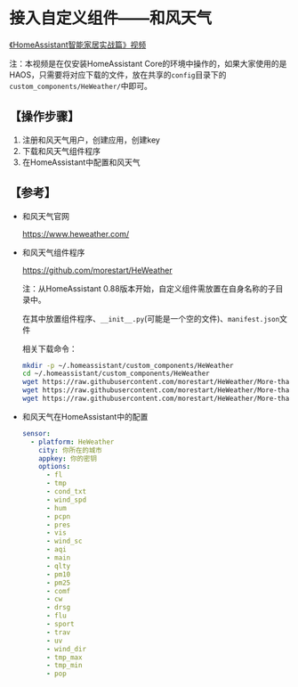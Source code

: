 # 接入自定义组件——和风天气

[《HomeAssistant智能家居实战篇》视频](https://study.163.com/course/courseLearn.htm?courseId=1006189053&share=2&shareId=400000000624093#/learn/video?lessonId=1053683725&courseId=1006189053)

注：本视频是在仅安装HomeAssistant Core的环境中操作的，如果大家使用的是HAOS，只需要将对应下载的文件，放在共享的`config`目录下的`custom_components/HeWeather/`中即可。

## 【操作步骤】
1. 注册和风天气用户，创建应用，创建key
2. 下载和风天气组件程序
3. 在HomeAssistant中配置和风天气

## 【参考】
- 和风天气官网

  https://www.heweather.com/

- 和风天气组件程序

  https://github.com/morestart/HeWeather

  注：从HomeAssistant 0.88版本开始，自定义组件需放置在自身名称的子目录中。

  在其中放置组件程序、`__init__.py`(可能是一个空的文件)、`manifest.json`文件

  相关下载命令：
  ```sh
  mkdir -p ~/.homeassistant/custom_components/HeWeather
  cd ~/.homeassistant/custom_components/HeWeather
  wget https://raw.githubusercontent.com/morestart/HeWeather/More-than-0.63/sensor.py
  wget https://raw.githubusercontent.com/morestart/HeWeather/More-than-0.63/__init__.py
  wget https://raw.githubusercontent.com/morestart/HeWeather/More-than-0.63/manifest.json
  ```

- 和风天气在HomeAssistant中的配置

  ```yaml
  sensor:
    - platform: HeWeather
      city: 你所在的城市
      appkey: 你的密钥
      options:
        - fl
        - tmp
        - cond_txt
        - wind_spd
        - hum
        - pcpn
        - pres
        - vis
        - wind_sc
        - aqi
        - main
        - qlty
        - pm10
        - pm25
        - comf
        - cw
        - drsg
        - flu
        - sport
        - trav
        - uv
        - wind_dir
        - tmp_max
        - tmp_min
        - pop
  ```


